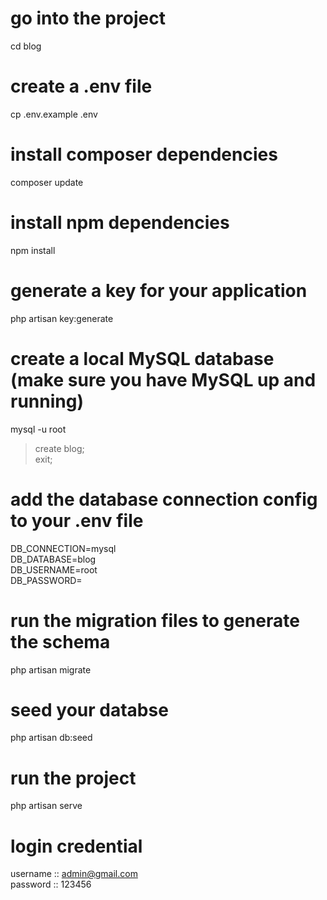  # go into the project
cd blog

# create a .env file
cp .env.example .env

# install composer dependencies
composer update

# install npm dependencies
npm install

# generate a key for your application
php artisan key:generate

# create a local MySQL database (make sure you have MySQL up and running)
mysql -u root

> create blog;<br>
> exit;

# add the database connection config to your .env file
DB_CONNECTION=mysql<br>
DB_DATABASE=blog<br>
DB_USERNAME=root<br>
DB_PASSWORD=

# run the migration files to generate the schema
php artisan migrate

# seed your databse 
php artisan db:seed

# run the project
php artisan serve

# login credential
username :: admin@gmail.com<br>
password :: 123456
